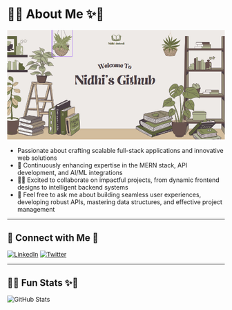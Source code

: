 # 🎀✨ About Me ✨🎀

![Banner](https://raw.githubusercontent.com/Nidhi-dwivedi/Nidhi-dwivedi/main/banner.PNG)

- Passionate about crafting scalable full-stack applications and innovative web solutions  
- 🌱 Continuously enhancing expertise in the MERN stack, API development, and AI/ML integrations  
- 👩‍💻 Excited to collaborate on impactful projects, from dynamic frontend designs to intelligent backend systems  
- 💬 Feel free to ask me about building seamless user experiences, developing robust APIs, mastering data structures, and effective project management  

---


## 🎀 Connect with Me 🎀

[![LinkedIn](https://img.shields.io/badge/-LinkedIn-blue?logo=linkedin&logoColor=white)](https://linkedin.com/in/nidhirani29)
[![Twitter](https://img.shields.io/badge/-Twitter-1DA1F2?logo=twitter&logoColor=white)](https://twitter.com/dontlaughmona)


---

## 🎀✨ Fun Stats ✨🎀

![GitHub Stats](https://github-readme-stats.vercel.app/api?username=Nidhi-dwivedi&show_icons=true&theme=radical)
